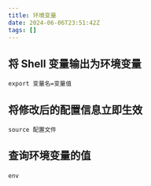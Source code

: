 ```yaml
---
title: 环境变量
date: 2024-06-06T23:51:42Z
tags: []
---
```


## 将 Shell 变量输出为环境变量

`export 变量名=变量值`

## 将修改后的配置信息立即生效

`source 配置文件`

## 查询环境变量的值

​`env`​

‍

